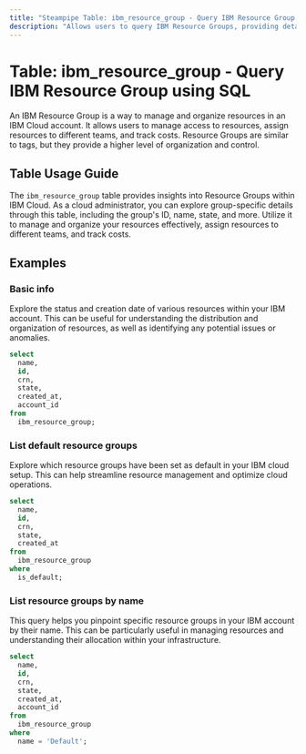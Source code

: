 ```yaml
---
title: "Steampipe Table: ibm_resource_group - Query IBM Resource Group using SQL"
description: "Allows users to query IBM Resource Groups, providing details about the group's ID, name, state, and more."
---
```


# Table: ibm_resource_group - Query IBM Resource Group using SQL

An IBM Resource Group is a way to manage and organize resources in an IBM Cloud account. It allows users to manage access to resources, assign resources to different teams, and track costs. Resource Groups are similar to tags, but they provide a higher level of organization and control.

## Table Usage Guide

The `ibm_resource_group` table provides insights into Resource Groups within IBM Cloud. As a cloud administrator, you can explore group-specific details through this table, including the group's ID, name, state, and more. Utilize it to manage and organize your resources effectively, assign resources to different teams, and track costs.

## Examples

### Basic info
Explore the status and creation date of various resources within your IBM account. This can be useful for understanding the distribution and organization of resources, as well as identifying any potential issues or anomalies.

```sql
select
  name,
  id,
  crn,
  state,
  created_at,
  account_id
from
  ibm_resource_group;
```

### List default resource groups
Explore which resource groups have been set as default in your IBM cloud setup. This can help streamline resource management and optimize cloud operations.

```sql
select
  name,
  id,
  crn,
  state,
  created_at
from
  ibm_resource_group
where
  is_default;
```

### List resource groups by name
This query helps you pinpoint specific resource groups in your IBM account by their name. This can be particularly useful in managing resources and understanding their allocation within your infrastructure.

```sql
select
  name,
  id,
  crn,
  state,
  created_at,
  account_id
from
  ibm_resource_group
where
  name = 'Default';
```